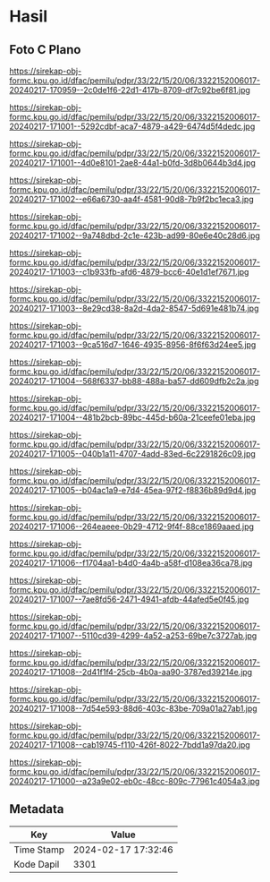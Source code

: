 # Hasil

## Foto C Plano

https://sirekap-obj-formc.kpu.go.id/dfac/pemilu/pdpr/33/22/15/20/06/3322152006017-20240217-170959--2c0de1f6-22d1-417b-8709-df7c92be6f81.jpg

https://sirekap-obj-formc.kpu.go.id/dfac/pemilu/pdpr/33/22/15/20/06/3322152006017-20240217-171001--5292cdbf-aca7-4879-a429-6474d5f4dedc.jpg

https://sirekap-obj-formc.kpu.go.id/dfac/pemilu/pdpr/33/22/15/20/06/3322152006017-20240217-171001--4d0e8101-2ae8-44a1-b0fd-3d8b0644b3d4.jpg

https://sirekap-obj-formc.kpu.go.id/dfac/pemilu/pdpr/33/22/15/20/06/3322152006017-20240217-171002--e66a6730-aa4f-4581-90d8-7b9f2bc1eca3.jpg

https://sirekap-obj-formc.kpu.go.id/dfac/pemilu/pdpr/33/22/15/20/06/3322152006017-20240217-171002--9a748dbd-2c1e-423b-ad99-80e6e40c28d6.jpg

https://sirekap-obj-formc.kpu.go.id/dfac/pemilu/pdpr/33/22/15/20/06/3322152006017-20240217-171003--c1b933fb-afd6-4879-bcc6-40e1d1ef7671.jpg

https://sirekap-obj-formc.kpu.go.id/dfac/pemilu/pdpr/33/22/15/20/06/3322152006017-20240217-171003--8e29cd38-8a2d-4da2-8547-5d691e481b74.jpg

https://sirekap-obj-formc.kpu.go.id/dfac/pemilu/pdpr/33/22/15/20/06/3322152006017-20240217-171003--9ca516d7-1646-4935-8956-8f6f63d24ee5.jpg

https://sirekap-obj-formc.kpu.go.id/dfac/pemilu/pdpr/33/22/15/20/06/3322152006017-20240217-171004--568f6337-bb88-488a-ba57-dd609dfb2c2a.jpg

https://sirekap-obj-formc.kpu.go.id/dfac/pemilu/pdpr/33/22/15/20/06/3322152006017-20240217-171004--481b2bcb-89bc-445d-b60a-21ceefe01eba.jpg

https://sirekap-obj-formc.kpu.go.id/dfac/pemilu/pdpr/33/22/15/20/06/3322152006017-20240217-171005--040b1a11-4707-4add-83ed-6c2291826c09.jpg

https://sirekap-obj-formc.kpu.go.id/dfac/pemilu/pdpr/33/22/15/20/06/3322152006017-20240217-171005--b04ac1a9-e7d4-45ea-97f2-f8836b89d9d4.jpg

https://sirekap-obj-formc.kpu.go.id/dfac/pemilu/pdpr/33/22/15/20/06/3322152006017-20240217-171006--264eaeee-0b29-4712-9f4f-88ce1869aaed.jpg

https://sirekap-obj-formc.kpu.go.id/dfac/pemilu/pdpr/33/22/15/20/06/3322152006017-20240217-171006--f1704aa1-b4d0-4a4b-a58f-d108ea36ca78.jpg

https://sirekap-obj-formc.kpu.go.id/dfac/pemilu/pdpr/33/22/15/20/06/3322152006017-20240217-171007--7ae8fd56-2471-4941-afdb-44afed5e0f45.jpg

https://sirekap-obj-formc.kpu.go.id/dfac/pemilu/pdpr/33/22/15/20/06/3322152006017-20240217-171007--5110cd39-4299-4a52-a253-69be7c3727ab.jpg

https://sirekap-obj-formc.kpu.go.id/dfac/pemilu/pdpr/33/22/15/20/06/3322152006017-20240217-171008--2d41f1f4-25cb-4b0a-aa90-3787ed39214e.jpg

https://sirekap-obj-formc.kpu.go.id/dfac/pemilu/pdpr/33/22/15/20/06/3322152006017-20240217-171008--7d54e593-88d6-403c-83be-709a01a27ab1.jpg

https://sirekap-obj-formc.kpu.go.id/dfac/pemilu/pdpr/33/22/15/20/06/3322152006017-20240217-171008--cab19745-f110-426f-8022-7bdd1a97da20.jpg

https://sirekap-obj-formc.kpu.go.id/dfac/pemilu/pdpr/33/22/15/20/06/3322152006017-20240217-171000--a23a9e02-eb0c-48cc-809c-77961c4054a3.jpg


## Metadata

| Key        | Value               |
| ---------- | ------------------- |
| Time Stamp | 2024-02-17 17:32:46 |
| Kode Dapil | 3301                |



